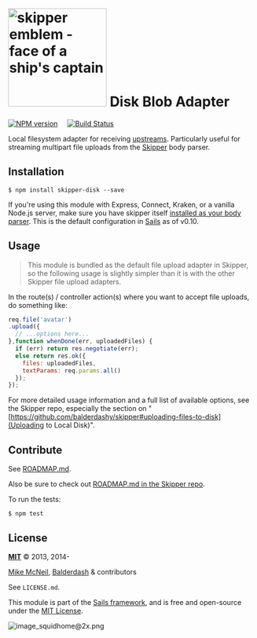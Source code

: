 # [<img title="skipper-disk - Local disk adapter for Skipper" src="http://i.imgur.com/P6gptnI.png" width="200px" alt="skipper emblem - face of a ship's captain"/>](https://github.com/balderdashy/skipper-disk) Disk Blob Adapter

[![NPM version](https://badge.fury.io/js/skipper-disk.png)](http://badge.fury.io/js/skipper-disk) &nbsp; &nbsp;
[![Build Status](https://travis-ci.org/balderdashy/skipper-disk.svg?branch=master)](https://travis-ci.org/balderdashy/skipper-disk)

Local filesystem adapter for receiving [upstreams](https://github.com/balderdashy/skipper#what-are-upstreams). Particularly useful for streaming multipart file uploads from the [Skipper](https://github.com/balderdashy/skipper) body parser.


## Installation

```
$ npm install skipper-disk --save
```

If you're using this module with Express, Connect, Kraken, or a vanilla Node.js server, make sure you have skipper itself [installed as your body parser](http://sailsjs.com/documentation/concepts/middleware).  This is the default configuration in [Sails](https://github.com/balderdashy/sails) as of v0.10.



## Usage

> This module is bundled as the default file upload adapter in Skipper, so the following usage is slightly simpler than it is with the other Skipper file upload adapters.

In the route(s) / controller action(s) where you want to accept file uploads, do something like:

```javascript
req.file('avatar')
.upload({
  // ...options here...
},function whenDone(err, uploadedFiles) {
  if (err) return res.negotiate(err);
  else return res.ok({
    files: uploadedFiles,
    textParams: req.params.all()
  });
});
```

For more detailed usage information and a full list of available options, see the Skipper repo, especially the section on "[https://github.com/balderdashy/skipper#uploading-files-to-disk](Uploading to Local Disk)".


## Contribute

See [ROADMAP.md](https://github.com/balderdashy/skipper-s3/blob/master/ROADMAP.md).

Also be sure to check out [ROADMAP.md in the Skipper repo](https://github.com/balderdashy/skipper/blob/master/ROADMAP.md).

To run the tests:

```shell
$ npm test
```




## License

**[MIT](./LICENSE)**
&copy; 2013, 2014-

[Mike McNeil](http://mikermcneil.com/), [Balderdash](http://sailsjs.com/flagship) & contributors

See `LICENSE.md`.

This module is part of the [Sails framework](http://sailsjs.com/), and is free and open-source under the [MIT License](https://sails.mit-license.org/).


![image_squidhome@2x.png](http://i.imgur.com/RIvu9.png)
